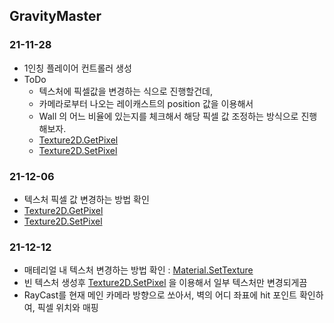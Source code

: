 ## GravityMaster


### 21-11-28

- 1인칭 플레이어 컨트롤러 생성
- ToDo
  - 텍스처에 픽셀값을 변경하는 식으로 진행할건데,
  - 카메라로부터 나오는 레이캐스트의 position 값을 이용해서
  - Wall 의 어느 비율에 있는지를 체크해서 해당 픽셀 값 조정하는 방식으로 진행해보자.
  - [Texture2D.GetPixel](https://docs.unity3d.com/kr/530/ScriptReference/Texture2D.GetPixel.html)
  - [Texture2D.SetPixel](https://docs.unity3d.com/kr/530/ScriptReference/Texture2D.SetPixel.html)


### 21-12-06

- 텍스처 픽셀 값 변경하는 방법 확인
- [Texture2D.GetPixel](https://docs.unity3d.com/kr/530/ScriptReference/Texture2D.GetPixel.html)
- [Texture2D.SetPixel](https://docs.unity3d.com/kr/530/ScriptReference/Texture2D.SetPixel.html)

### 21-12-12

- 매테리얼 내 텍스처 변경하는 방법 확인 : [Material.SetTexture](https://docs.unity3d.com/kr/530/ScriptReference/Material.SetTexture.html)
- 빈 텍스처 생성후 [Texture2D.SetPixel](https://docs.unity3d.com/kr/530/ScriptReference/Texture2D.SetPixel.html) 을 이용해서 일부 텍스처만 변경되게끔 
- RayCast를 현재 메인 카메라 방향으로 쏘아서, 벽의 어디 좌표에 hit 포인트 확인하여, 픽셀 위치와 매핑